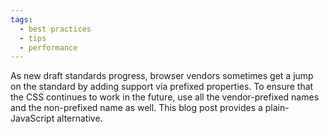 ```yaml
---
tags:
  - best practices
  - tips
  - performance
---
```


As new draft standards progress, browser vendors sometimes get a jump on the standard by adding support via prefixed properties. To ensure that the CSS continues to work in the future, use all the vendor-prefixed names and the non-prefixed name as well. This blog post provides a plain-JavaScript alternative.